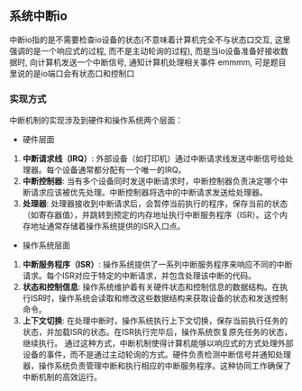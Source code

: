

## 系统中断io
中断io指的是不需要检查io设备的状态(不意味着计算机完全不与状态口交互, 这里强调的是一个响应式的过程, 而不是主动轮询的过程), 而是当io设备准备好接收数据时, 向计算机发送一个中断信号, 通知计算机处理相关事件
emmmm, 可是题目里说的是io端口会有状态口和控制口

### 实现方式
中断机制的实现涉及到硬件和操作系统两个层面：
- 硬件层面
1. **中断请求线（IRQ）**: 外部设备（如打印机）通过中断请求线发送中断信号给处理器。每个设备通常都分配有一个唯一的IRQ。
2. **中断控制器**: 当有多个设备同时发送中断请求时，中断控制器负责决定哪个中断请求应该被优先处理。中断控制器将选中的中断请求发送给处理器。
3. **处理器**: 处理器接收到中断请求后，会暂停当前执行的程序，保存当前的状态（如寄存器值），并跳转到预定的内存地址执行中断服务程序（ISR）。这个内存地址通常存储着操作系统提供的ISR入口点。

- 操作系统层面
1. **中断服务程序（ISR）**: 操作系统提供了一系列中断服务程序来响应不同的中断请求。每个ISR对应于特定的中断请求，并包含处理该中断的代码。
2. **状态和控制信息**: 操作系统维护着有关硬件状态和控制信息的数据结构。在执行ISR时，操作系统会读取和修改这些数据结构来获取设备的状态和发送控制命令。
3. **上下文切换**: 在处理中断时，操作系统执行上下文切换，保存当前执行任务的状态，并加载ISR的状态。在ISR执行完毕后，操作系统恢复原先任务的状态，继续执行。
通过这种方式，中断机制使得计算机能够以响应式的方式处理外部设备的事件，而不是通过主动轮询的方式。硬件负责检测中断信号并通知处理器，操作系统负责管理中断和执行相应的中断服务程序。这种协同工作确保了中断机制的高效运行。